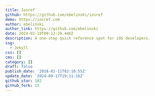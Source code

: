 ```yaml
---
title: Iosref
github: https://github.com/ebelinski/iosref
demo: https://iosref.com
author: ebelinski
author_link: https://github.com/ebelinski
date: 2024-02-18T09:12:29.446Z
description: A one-stop quick reference spot for iOS developers.
ssg:
  - Jekyll
css: []
cms: []
category: []
draft: false
publish_date: '2018-01-11T02:10:55Z'
update_date: '2024-09-17T19:11:16Z'
github_star: 182
github_fork: 15
---
```

